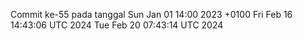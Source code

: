 Commit ke-55 pada tanggal Sun Jan 01 14:00 2023 +0100
Fri Feb 16 14:43:06 UTC 2024
Tue Feb 20 07:43:14 UTC 2024
